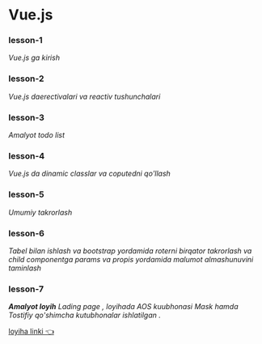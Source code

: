 # Vue.js
### **lesson-1**  
*Vue.js ga kirish* 

### **lesson-2** 
*Vue.js daerectivalari va reactiv tushunchalari*

### **lesson-3** 
*Amalyot todo list*

### **lesson-4** 
*Vue.js da dinamic classlar va coputedni qo'llash*

### **lesson-5** 
*Umumiy takrorlash*

### **lesson-6** 
*Tabel bilan ishlash va bootstrap yordamida roterni birqator takrorlash va child componentga params va propis yordamida malumot almashunuvini taminlash*

### **lesson-7** 
***Amalyot loyih**  Lading page ,  loyihada AOS kuubhonasi Mask hamda Tostifiy qo'shimcha kutubhonalar ishlatilgan .*

[loyiha linki 👈](https://coruscating-griffin-e1bd06.netlify.app/)